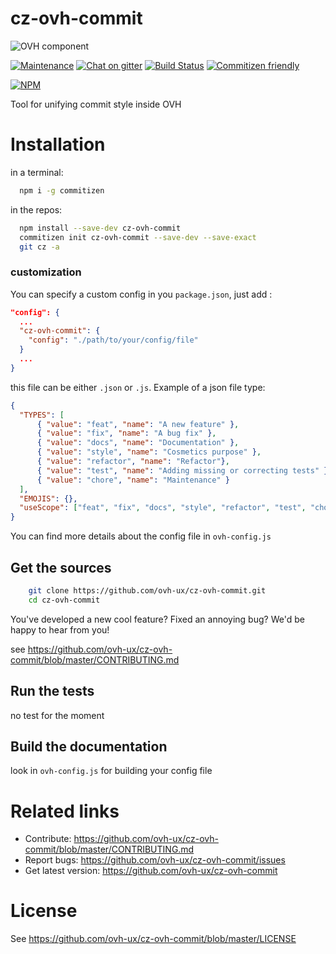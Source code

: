 
# cz-ovh-commit

![OVH component](https://user-images.githubusercontent.com/3379410/27423240-3f944bc4-5731-11e7-87bb-3ff603aff8a7.png)

[![Maintenance](https://img.shields.io/maintenance/yes/2017.svg)]() [![Chat on gitter](https://img.shields.io/gitter/room/ovh/ux.svg)](https://gitter.im/ovh/ux) [![Build Status](https://travis-ci.org/ovh-ux/cz-ovh-commit.svg)](https://travis-ci.org/ovh-ux/cz-ovh-commit) [![Commitizen friendly](https://img.shields.io/badge/commitizen-friendly-brightgreen.svg)](http://commitizen.github.io/cz-cli/)

[![NPM](https://nodei.co/npm/cz-ovh-commit.png?downloads=true&downloadRank=true&stars=true)](https://nodei.co/npm/cz-ovh-commit/)

Tool for unifying commit style inside OVH

# Installation

in a terminal:
```bash
  npm i -g commitizen
```

in the repos:
```bash
  npm install --save-dev cz-ovh-commit
  commitizen init cz-ovh-commit --save-dev --save-exact
  git cz -a
```

### customization

You can specify a custom config in you `package.json`, just add :
```json
"config": {
  ...
  "cz-ovh-commit": {
    "config": "./path/to/your/config/file"
  }
  ...
}
```

this file can be either `.json` or `.js`.
Example of a json file type:
```json
{
  "TYPES": [
      { "value": "feat", "name": "A new feature" },
      { "value": "fix", "name": "A bug fix" },
      { "value": "docs", "name": "Documentation" },
      { "value": "style", "name": "Cosmetics purpose" },
      { "value": "refactor", "name": "Refactor"},
      { "value": "test", "name": "Adding missing or correcting tests" },
      { "value": "chore", "name": "Maintenance" }
  ],
  "EMOJIS": {},
  "useScope": ["feat", "fix", "docs", "style", "refactor", "test", "chore"]
}
```
You can find more details about the config file in `ovh-config.js`

## Get the sources

```bash
    git clone https://github.com/ovh-ux/cz-ovh-commit.git
    cd cz-ovh-commit
```

You've developed a new cool feature? Fixed an annoying bug? We'd be happy
to hear from you!

see https://github.com/ovh-ux/cz-ovh-commit/blob/master/CONTRIBUTING.md

## Run the tests

no test for the moment

## Build the documentation

look in `ovh-config.js` for building your config file

# Related links

 * Contribute: https://github.com/ovh-ux/cz-ovh-commit/blob/master/CONTRIBUTING.md
 * Report bugs: https://github.com/ovh-ux/cz-ovh-commit/issues
 * Get latest version: https://github.com/ovh-ux/cz-ovh-commit

# License

See https://github.com/ovh-ux/cz-ovh-commit/blob/master/LICENSE
